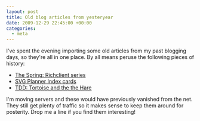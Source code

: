 ```yaml
---
layout: post
title: Old blog articles from yesteryear
date: 2009-12-29 22:45:00 +00:00
categories:
  - meta
---
```

I've spent the evening importing some old articles from my past blogging days, so they're all in one place. By all means peruse the following pieces of history:

* [The Spring: Richclient series](/2006/04/spring-richclient)
* [SVG Planner Index cards](/2006/10/svg-planner)
* [TDD: Tortoise and the the Hare](/2006/02/tdd-the-tortoise-and-the-hare)

I'm moving servers and these would have previously vanished from the net. They still get plenty of traffic so it makes sense to keep them around for posterity. Drop me a line if you find them interesting!
